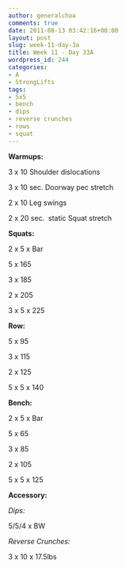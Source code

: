 ```yaml
---
author: generalchoa
comments: true
date: 2011-08-13 03:42:16+00:00
layout: post
slug: week-11-day-3a
title: Week 11 - Day 33A
wordpress_id: 244
categories:
- A
- StrongLifts
tags:
- 5x5
- bench
- dips
- reverse crunches
- rows
- squat
---
```


**Warmups:**

3 x 10 Shoulder dislocations

3 x 10 sec. Doorway pec stretch

2 x 10 Leg swings

2 x 20 sec.  static Squat stretch

**Squats:**

2 x 5 x Bar

5 x 165

3 x 185

2 x 205

3 x 5 x 225

**Row:**

5 x 95

3 x 115

2 x 125

5 x 5 x 140

**Bench:**

2 x 5 x Bar

5 x 65

3 x 85

2 x 105

5 x 5 x 125

**Accessory:**

_Dips:_

5/5/4 x BW

_Reverse Crunches:_

3 x 10 x 17.5lbs
